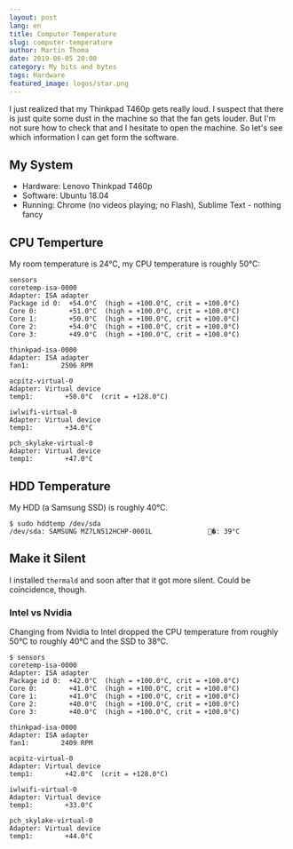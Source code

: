```yaml
---
layout: post
lang: en
title: Computer Temperature
slug: computer-temperature
author: Martin Thoma
date: 2019-06-05 20:00
category: My bits and bytes
tags: Hardware
featured_image: logos/star.png
---
```

I just realized that my Thinkpad T460p gets really loud. I suspect that there
is just quite some dust in the machine so that the fan gets louder. But I'm not
sure how to check that and I hesitate to open the machine. So let's see which
information I can get form the software.


## My System

* Hardware: Lenovo Thinkpad T460p
* Software: Ubuntu 18.04
* Running: Chrome (no videos playing; no Flash), Sublime Text - nothing fancy


## CPU Temperture

My room temperature is 24°C, my CPU temperature is roughly 50°C:

```text
sensors
coretemp-isa-0000
Adapter: ISA adapter
Package id 0:  +54.0°C  (high = +100.0°C, crit = +100.0°C)
Core 0:        +51.0°C  (high = +100.0°C, crit = +100.0°C)
Core 1:        +50.0°C  (high = +100.0°C, crit = +100.0°C)
Core 2:        +54.0°C  (high = +100.0°C, crit = +100.0°C)
Core 3:        +49.0°C  (high = +100.0°C, crit = +100.0°C)

thinkpad-isa-0000
Adapter: ISA adapter
fan1:        2506 RPM

acpitz-virtual-0
Adapter: Virtual device
temp1:        +50.0°C  (crit = +128.0°C)

iwlwifi-virtual-0
Adapter: Virtual device
temp1:        +34.0°C

pch_skylake-virtual-0
Adapter: Virtual device
temp1:        +47.0°C
```


## HDD Temperature

My HDD (a Samsung SSD) is roughly 40°C.

```shell
$ sudo hddtemp /dev/sda
/dev/sda: SAMSUNG MZ7LN512HCHP-0001L              �: 39°C
```


## Make it Silent

I installed `thermald` and soon after that it got more silent. Could be
coincidence, though.

### Intel vs Nvidia

Changing from Nvidia to Intel dropped the CPU temperature from roughly 50°C to
roughly 40°C and the SSD to 38°C.

```shell
$ sensors
coretemp-isa-0000
Adapter: ISA adapter
Package id 0:  +42.0°C  (high = +100.0°C, crit = +100.0°C)
Core 0:        +41.0°C  (high = +100.0°C, crit = +100.0°C)
Core 1:        +41.0°C  (high = +100.0°C, crit = +100.0°C)
Core 2:        +40.0°C  (high = +100.0°C, crit = +100.0°C)
Core 3:        +40.0°C  (high = +100.0°C, crit = +100.0°C)

thinkpad-isa-0000
Adapter: ISA adapter
fan1:        2409 RPM

acpitz-virtual-0
Adapter: Virtual device
temp1:        +42.0°C  (crit = +128.0°C)

iwlwifi-virtual-0
Adapter: Virtual device
temp1:        +33.0°C

pch_skylake-virtual-0
Adapter: Virtual device
temp1:        +44.0°C
```
